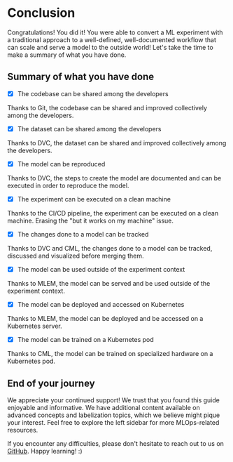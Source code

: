 # Conclusion

Congratulations! You did it! You were able to convert a ML experiment with a traditional approach to a well-defined,
well-documented workflow that can scale and serve a model to the outside world! Let's take the time to make a summary
of what you have done.

## Summary of what you have done

- [x] The codebase can be shared among the developers

Thanks to Git, the codebase can be shared and improved collectively among the developers.

- [x] The dataset can be shared among the developers

Thanks to DVC, the dataset can be shared and improved collectively among the developers.

- [x] The model can be reproduced

Thanks to DVC, the steps to create the model are documented and can be executed in order to reproduce the model.

- [x] The experiment can be executed on a clean machine

Thanks to the CI/CD pipeline, the experiment can be executed on a clean machine. Erasing the "but it works on my machine" issue.

- [x]  The changes done to a model can be tracked

Thanks to DVC and CML, the changes done to a model can be tracked, discussed and visualized before merging them.

- [x] The model can be used outside of the experiment context

Thanks to MLEM, the model can be served and be used outside of the experiment context.

- [x] The model can be deployed and accessed on Kubernetes

Thanks to MLEM, the model can be deployed and be accessed on a Kubernetes server.

- [x] The model can be trained on a Kubernetes pod

Thanks to CML, the model can be trained on specialized hardware on a Kubernetes pod.

## End of your journey

We appreciate your continued support! We trust that you found this guide enjoyable and informative. We have additional content available on advanced concepts and labelization topics, which we believe might pique your interest. Feel free to explore the left sidebar for more MLOps-related resources.

If you encounter any difficulties, please don't hesitate to reach out to us on [GitHub](https://github.com/csia-pme/a-guide-to-mlops). Happy learning! :)
